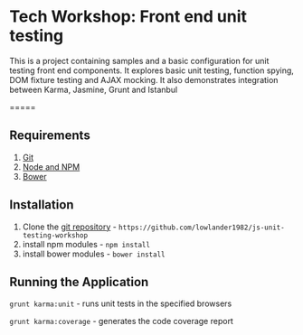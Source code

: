# Tech Workshop: Front end unit testing

This is a project containing samples and a basic configuration for unit testing front end components. It explores basic unit testing, function spying, DOM fixture testing and AJAX mocking. It also demonstrates integration between Karma, Jasmine, Grunt and Istanbul

=====

## Requirements
1. [Git](http://git-scm.com/downloads)
2. [Node and NPM](https://www.joyent.com/blog/installing-node-and-npm/)
3. [Bower](http://bower.io/#install-bower)

## Installation
1. Clone the [git repository]() - `https://github.com/lowlander1982/js-unit-testing-workshop`
2. install npm modules - `npm install`
3. install bower modules - `bower install`

## Running the Application
`grunt karma:unit` - runs unit tests in the specified browsers

`grunt karma:coverage` - generates the code coverage report
